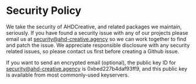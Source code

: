 # Security Policy

We take the security of AHDCreative, and related packages we maintain, seriously. If you have found a security issue with any of our projects please email us at security@ahd-creative.agency so we can work together to find and patch the issue. We appreciate responsible disclosure with any security related issues, so please contact us first before creating a Github issue.

If you want to send an encrypted email (optional), the public key ID for security@ahd-creative.agency is 0xbed227b4daf93ff9, and this public key is available from most commonly-used keyservers.
